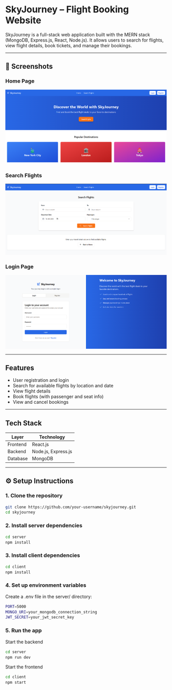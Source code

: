 # SkyJourney – Flight Booking Website

SkyJourney is a full-stack web application built with the MERN stack (MongoDB, Express.js, React, Node.js). It allows users to search for flights, view flight details, book tickets, and manage their bookings.

---

## 📸 Screenshots

### Home Page
![Home-Page](./public/images/1.png)

### Search Flights
![Search-Flights](./public/images/2.png)

### Login Page
![Login-Page](./public/images/3.png)

---

## Features

- User registration and login
- Search for available flights by location and date
- View flight details
- Book flights (with passenger and seat info)
- View and cancel bookings

---

## Tech Stack

| Layer         | Technology           |
|---------------|----------------------|
| Frontend      | React.js             |
| Backend       | Node.js, Express.js |
| Database      | MongoDB              |

---

## ⚙️ Setup Instructions

### 1. Clone the repository

```bash
git clone https://github.com/your-username/skyjourney.git
cd skyjourney
```

### 2. Install server dependencies

```bash
cd server
npm install
```

### 3. Install client dependencies

```bash
cd client
npm install
```

### 4. Set up environment variables
Create a .env file in the server/ directory:
```bash
PORT=5000
MONGO_URI=your_mongodb_connection_string
JWT_SECRET=your_jwt_secret_key
```

### 5. Run the app
Start the backend
```bash
cd server
npm run dev
```
Start the frontend
```bash
cd client
npm start
```
